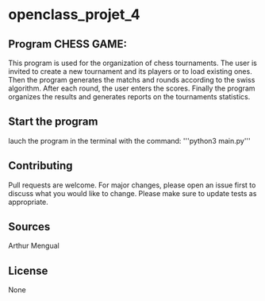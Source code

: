 # openclass_projet_4

## Program CHESS GAME:

This program is used for the organization of chess tournaments.
The user is invited to create a new tournament and its players or to load existing ones. Then the program generates the matchs and rounds according to the swiss algorithm. After each round, the user enters the scores. Finally the program organizes the results and generates reports on the tournaments statistics.

## Start the program

lauch the program in the terminal with the command:
'''python3 main.py'''

## Contributing

Pull requests are welcome. For major changes, please open an issue first to discuss what you would like to change.
Please make sure to update tests as appropriate.

## Sources

Arthur Mengual

## License

None
